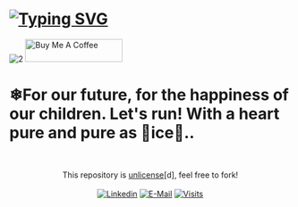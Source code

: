 # [![Typing SVG](https://readme-typing-svg.demolab.com/?lines=I+am+a+Senior+Full+Stack+developer;Also+a+Blockchain+developer)](https://git.io/typing-svg)
![2](https://user-images.githubusercontent.com/129685965/229411893-c6b9182b-b9b5-4c90-838a-e0d27a0c9869.jpg)
<a href="https://www.buymeacoffee.com/absatyaprakash" target="_blank"><img src="https://cdn.buymeacoffee.com/buttons/default-orange.png" alt="Buy Me A Coffee" height="41" width="174"></a>
<h1>❄For our future, for the happiness of our children. Let's run! With a heart pure and pure as 🧊ice🧊..</h1>

&nbsp;<div align="center">
  This repository is [unlicense](https://choosealicense.com/licenses/unlicense/)[d], feel free to fork!<br><br>
  [![Linkedin](https://img.shields.io/badge/linked-in-369?style=flat-square&logo=linkedin&logoColor=white&color=blue)](https://www.linkedin.com/in/andrew-novac)
  [![E-Mail](https://img.shields.io/badge/email-reveal-2a8?style=flat-square&logo=gmail&logoColor=white)](https://mail.novac.dev/)
  [![Visits](https://komarev.com/ghpvc/?username=novatorem&logo=GitHub&label=github%20visits&color=336699&logoColor=white&style=flat-square)](https://github.com/novatorem)
</div>
